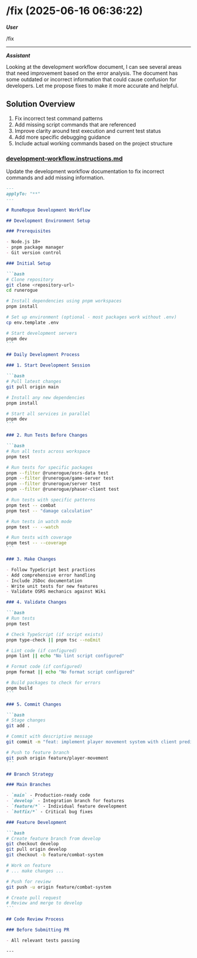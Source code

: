 <!-- Generated by SpecStory -->

# /fix  (2025-06-16 06:36:22)

_**User**_

/fix 

---

_**Assistant**_

Looking at the development workflow document, I can see several areas that need improvement based on the error analysis. The document has some outdated or incorrect information that could cause confusion for developers. Let me propose fixes to make it more accurate and helpful.

## Solution Overview

1. Fix incorrect test command patterns
2. Add missing script commands that are referenced
3. Improve clarity around test execution and current test status
4. Add more specific debugging guidance
5. Include actual working commands based on the project structure

### [development-workflow.instructions.md](file:///c%3A/Users/aggis/GitHub/runerogue/.github/instructions/development-workflow.instructions.md)

Update the development workflow documentation to fix incorrect commands and add missing information.

````markdown
---
applyTo: "**"
---

# RuneRogue Development Workflow

## Development Environment Setup

### Prerequisites

- Node.js 18+
- pnpm package manager
- Git version control

### Initial Setup

```bash
# Clone repository
git clone <repository-url>
cd runerogue

# Install dependencies using pnpm workspaces
pnpm install

# Set up environment (optional - most packages work without .env)
cp env.template .env

# Start development servers
pnpm dev
```

## Daily Development Process

### 1. Start Development Session

```bash
# Pull latest changes
git pull origin main

# Install any new dependencies
pnpm install

# Start all services in parallel
pnpm dev
```

### 2. Run Tests Before Changes

```bash
# Run all tests across workspace
pnpm test

# Run tests for specific packages
pnpm --filter @runerogue/osrs-data test
pnpm --filter @runerogue/game-server test
pnpm --filter @runerogue/server test
pnpm --filter @runerogue/phaser-client test

# Run tests with specific patterns
pnpm test -- combat
pnpm test -- "damage calculation"

# Run tests in watch mode
pnpm test -- --watch

# Run tests with coverage
pnpm test -- --coverage
```

### 3. Make Changes

- Follow TypeScript best practices
- Add comprehensive error handling
- Include JSDoc documentation
- Write unit tests for new features
- Validate OSRS mechanics against Wiki

### 4. Validate Changes

```bash
# Run tests
pnpm test

# Check TypeScript (if script exists)
pnpm type-check || pnpm tsc --noEmit

# Lint code (if configured)
pnpm lint || echo "No lint script configured"

# Format code (if configured)
pnpm format || echo "No format script configured"

# Build packages to check for errors
pnpm build
```

### 5. Commit Changes

```bash
# Stage changes
git add .

# Commit with descriptive message
git commit -m "feat: implement player movement system with client prediction"

# Push to feature branch
git push origin feature/player-movement
```

## Branch Strategy

### Main Branches

- `main` - Production-ready code
- `develop` - Integration branch for features
- `feature/*` - Individual feature development
- `hotfix/*` - Critical bug fixes

### Feature Development

```bash
# Create feature branch from develop
git checkout develop
git pull origin develop
git checkout -b feature/combat-system

# Work on feature
# ... make changes ...

# Push for review
git push -u origin feature/combat-system

# Create pull request
# Review and merge to develop
```

## Code Review Process

### Before Submitting PR

- All relevant tests passing

---

